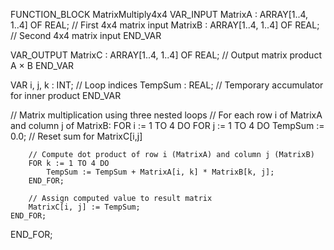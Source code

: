 FUNCTION_BLOCK MatrixMultiply4x4
VAR_INPUT
    MatrixA : ARRAY[1..4, 1..4] OF REAL; // First 4x4 matrix input
    MatrixB : ARRAY[1..4, 1..4] OF REAL; // Second 4x4 matrix input
END_VAR

VAR_OUTPUT
    MatrixC : ARRAY[1..4, 1..4] OF REAL; // Output matrix product A × B
END_VAR

VAR
    i, j, k : INT; // Loop indices
    TempSum : REAL; // Temporary accumulator for inner product
END_VAR

// Matrix multiplication using three nested loops
// For each row i of MatrixA and column j of MatrixB:
FOR i := 1 TO 4 DO
    FOR j := 1 TO 4 DO
        TempSum := 0.0; // Reset sum for MatrixC[i,j]
        
        // Compute dot product of row i (MatrixA) and column j (MatrixB)
        FOR k := 1 TO 4 DO
            TempSum := TempSum + MatrixA[i, k] * MatrixB[k, j];
        END_FOR;
        
        // Assign computed value to result matrix
        MatrixC[i, j] := TempSum;
    END_FOR;
END_FOR;
